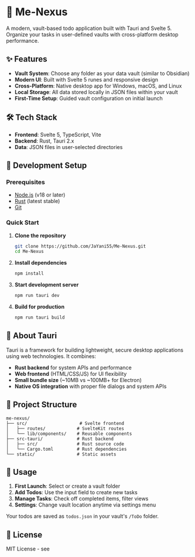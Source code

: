 # 📝 Me-Nexus

A modern, vault-based todo application built with Tauri and Svelte 5. Organize your tasks in user-defined vaults with cross-platform desktop performance.

## ✨ Features

- **Vault System**: Choose any folder as your data vault (similar to Obsidian)
- **Modern UI**: Built with Svelte 5 runes and responsive design
- **Cross-Platform**: Native desktop app for Windows, macOS, and Linux
- **Local Storage**: All data stored locally in JSON files within your vault
- **First-Time Setup**: Guided vault configuration on initial launch

## 🛠️ Tech Stack

- **Frontend**: Svelte 5, TypeScript, Vite
- **Backend**: Rust, Tauri 2.x
- **Data**: JSON files in user-selected directories

## 🚀 Development Setup

### Prerequisites

- [Node.js](https://nodejs.org/) (v18 or later)
- [Rust](https://rustup.rs/) (latest stable)
- [Git](https://git-scm.com/)

### Quick Start

1. **Clone the repository**
   ```bash
   git clone https://github.com/JaYani55/Me-Nexus.git
   cd Me-Nexus
   ```

2. **Install dependencies**
   ```bash
   npm install
   ```

3. **Start development server**
   ```bash
   npm run tauri dev
   ```

4. **Build for production**
   ```bash
   npm run tauri build
   ```

## 📖 About Tauri

Tauri is a framework for building lightweight, secure desktop applications using web technologies. It combines:

- **Rust backend** for system APIs and performance
- **Web frontend** (HTML/CSS/JS) for UI flexibility  
- **Small bundle size** (~10MB vs ~100MB+ for Electron)
- **Native OS integration** with proper file dialogs and system APIs

## 📁 Project Structure

```
me-nexus/
├── src/                    # Svelte frontend
│   ├── routes/            # SvelteKit routes
│   └── lib/components/    # Reusable components
├── src-tauri/             # Rust backend
│   ├── src/               # Rust source code
│   └── Cargo.toml         # Rust dependencies
└── static/                # Static assets
```

## 🎯 Usage

1. **First Launch**: Select or create a vault folder
2. **Add Todos**: Use the input field to create new tasks
3. **Manage Tasks**: Check off completed items, filter views
4. **Settings**: Change vault location anytime via settings menu

Your todos are saved as `todos.json` in your vault's `/ToDo` folder.

## 📄 License

MIT License - see
